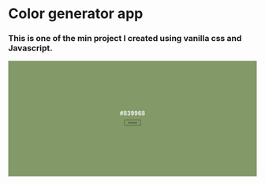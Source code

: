 # Color generator app

### This is one of the min project I created using vanilla css and Javascript.

![](./images/screenshot.png)
